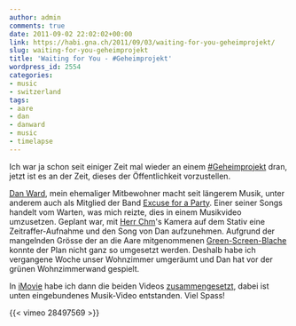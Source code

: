 ```yaml
---
author: admin
comments: true
date: 2011-09-02 22:02:02+00:00
link: https://habi.gna.ch/2011/09/03/waiting-for-you-geheimprojekt/
slug: waiting-for-you-geheimprojekt
title: 'Waiting for You - #Geheimprojekt'
wordpress_id: 2554
categories:
- music
- switzerland
tags:
- aare
- dan
- danward
- music
- timelapse
---
```


Ich war ja schon seit einiger Zeit mal wieder an einem [#Geheimprojekt](http://status.davidhaberthuer.ch/tag/geheimprojekt) dran, jetzt ist es an der Zeit, dieses der Öffentlichkeit vorzustellen.

[Dan Ward](http://mx3.ch/artist/danward), mein ehemaliger Mitbewohner macht seit längerem Musik, unter anderem auch als Mitglied der Band [Excuse for a Party](http://excuse-for-a-party.blogspot.com/). Einer seiner Songs handelt vom Warten, was mich reizte, dies in einem Musikvideo umzusetzen. Geplant war, mit [Herr Chm](http://bloxxs.ch/)'s Kamera auf dem Stativ eine Zeitraffer-Aufnahme und den Song von Dan aufzunehmen. Aufgrund der mangelnden Grösse der an die Aare mitgenommenen [Green-Screen-Blache](http://en.wikipedia.org/wiki/Green_screen) konnte der Plan nicht ganz so umgesetzt werden. Deshalb habe ich vergangene Woche unser Wohnzimmer umgeräumt und Dan hat vor der grünen Wohnzimmerwand gespielt.

In [iMovie](http://www.apple.com/de/ilife/imovie/) habe ich dann die beiden Videos [zusammengesetzt](http://docs.info.apple.com/article.html?path=iMovie/8.0/de/24545.html), dabei ist unten eingebundenes Musik-Video entstanden. Viel Spass!

{{< vimeo 28497569 >}}
